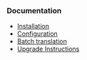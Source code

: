 ### Documentation

* [Installation](Installation/Readme.md)
* [Configuration](Configuration/Readme.md)
* [Batch translation](BatchTranslation/Readme.md)
* [Upgrade Instructions](Upgrade/Readme.md)
